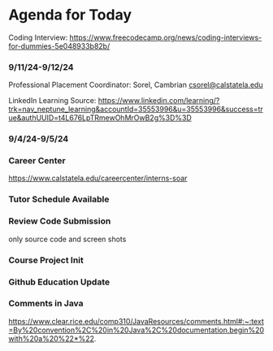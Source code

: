 # Agenda for Today

Coding Interview:
https://www.freecodecamp.org/news/coding-interviews-for-dummies-5e048933b82b/


### 9/11/24-9/12/24
Professional Placement Coordinator: Sorel, Cambrian csorel@calstatela.edu

LinkedIn Learning Source:
https://www.linkedin.com/learning/?trk=nav_neptune_learning&accountId=35553996&u=35553996&success=true&authUUID=t4L676LpTRmewOhMrOwB2g%3D%3D


### 9/4/24-9/5/24
### Career Center
https://www.calstatela.edu/careercenter/interns-soar


### Tutor Schedule Available


### Review Code Submission 

only source code and screen shots

### Course Project Init

### Github Education Update

### Comments in Java
https://www.clear.rice.edu/comp310/JavaResources/comments.html#:~:text=By%20convention%2C%20in%20Java%2C%20documentation,begin%20with%20a%20%22*%22.



